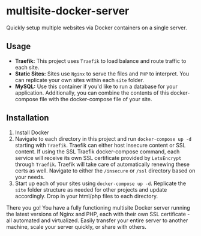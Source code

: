 # multisite-docker-server
Quickly setup multiple websites via Docker containers on a single server.

## Usage
- **Traefik:** This project uses `Traefik` to load balance and route traffic to each site.
- **Static Sites:** Sites use `Nginx` to serve the files and `PHP` to interpret. You can replicate your own sites within each `site` folder.
- **MySQL:** Use this container if you'd like to run a database for your application. Additionally, you can combine the contents of this docker-compose file with the docker-compose file of your site.

## Installation

1) Install Docker
2) Navigate to each directory in this project and run `docker-compose up -d` starting with `Traefik`. 
Traefik can either host insecure content or SSL content. If using the SSL Traefik docker-compose command, each service will receive its own SSL certificate provided by `LetsEncrypt` through `Traefik`. Traefik will take care of automatically renewing these certs as well. Navigate to either the `/insecure` or `/ssl` directory based on your needs.
3) Start up each of your sites using `docker-compose up -d`. Replicate the `site` folder structure as needed for other projects and update accordingly. Drop in your html/php files to each directory.

There you go! You have a fully functioning multisite Docker server running the latest versions of Nginx and PHP, each with their own SSL certificate - all automated and virtualized. Easily transfer your entire server to another machine, scale your server quickly, or share with others. 